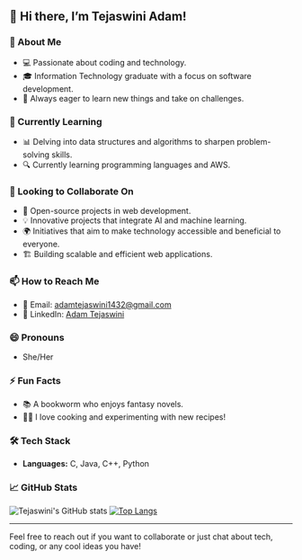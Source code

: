 ## 👋 Hi there, I’m Tejaswini Adam!

### 👀 About Me
- 💻 Passionate about coding and technology.
- 🎓 Information Technology graduate with a focus on software development.
- 🌟 Always eager to learn new things and take on challenges.

### 🌱 Currently Learning
- 📊 Delving into data structures and algorithms to sharpen problem-solving skills.
- 🔍 Currently learning programming languages and AWS.

### 💞️ Looking to Collaborate On
- 🔧 Open-source projects in web development.
- 💡 Innovative projects that integrate AI and machine learning.
- 🌍 Initiatives that aim to make technology accessible and beneficial to everyone.
- 🏗️ Building scalable and efficient web applications.

### 📫 How to Reach Me
- 📧 Email: [adamtejaswini1432@gmail.com](mailto:adamtejaswini1432@gmail.com)
- 💼 LinkedIn: [Adam Tejaswini](https://www.linkedin.com/in/adam-tejaswini-0a4728213)

### 😄 Pronouns
- She/Her

### ⚡ Fun Facts
- 📚 A bookworm who enjoys fantasy novels.
- 👩‍🍳 I love cooking and experimenting with new recipes!

### 🛠️ Tech Stack
- **Languages:** C, Java, C++, Python

### 📈 GitHub Stats
![Tejaswini's GitHub stats](https://github-readme-stats.vercel.app/api?username=tejaswiniadam&show_icons=true&theme=radical)
[![Top Langs](https://github-readme-stats.vercel.app/api/top-langs/?username=tejaswiniadam&layout=compact&theme=radical)](https://github.com/tejaswiniadam/github-readme-stats)

---

Feel free to reach out if you want to collaborate or just chat about tech, coding, or any cool ideas you have!

